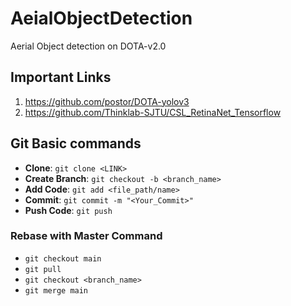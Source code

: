 # AeialObjectDetection
Aerial Object detection on DOTA-v2.0
## Important Links
1. https://github.com/postor/DOTA-yolov3
2. https://github.com/Thinklab-SJTU/CSL_RetinaNet_Tensorflow

## Git Basic commands

* __Clone__:          ```git clone <LINK>```
* __Create Branch__:  ```git checkout -b <branch_name>```
* __Add Code__:       ```git add <file_path/name>```         
* __Commit__:         ```git commit -m "<Your_Commit>"```
* __Push Code__:      ```git push```

### Rebase with Master Command
* ```git checkout main```
* ```git pull```
* ```git checkout <branch_name>```
* ```git merge main```
